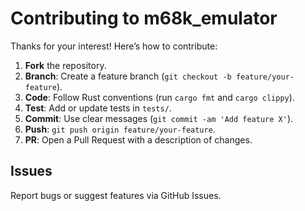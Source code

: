 # Contributing to m68k_emulator

Thanks for your interest! Here’s how to contribute:

1. **Fork** the repository.
2. **Branch**: Create a feature branch (`git checkout -b feature/your-feature`).
3. **Code**: Follow Rust conventions (run `cargo fmt` and `cargo clippy`).
4. **Test**: Add or update tests in `tests/`.
5. **Commit**: Use clear messages (`git commit -am 'Add feature X'`).
6. **Push**: `git push origin feature/your-feature`.
7. **PR**: Open a Pull Request with a description of changes.

## Issues

Report bugs or suggest features via GitHub Issues.
